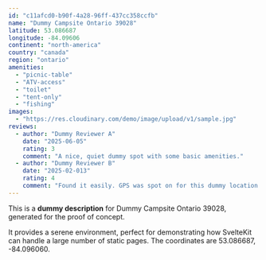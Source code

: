 ```yaml
---
id: "c11afcd0-b90f-4a28-96ff-437cc358ccfb"
name: "Dummy Campsite Ontario 39028"
latitude: 53.086687
longitude: -84.09606
continent: "north-america"
country: "canada"
region: "ontario"
amenities:
  - "picnic-table"
  - "ATV-access"
  - "toilet"
  - "tent-only"
  - "fishing"
images:
  - "https://res.cloudinary.com/demo/image/upload/v1/sample.jpg"
reviews:
  - author: "Dummy Reviewer A"
    date: "2025-06-05"
    rating: 3
    comment: "A nice, quiet dummy spot with some basic amenities."
  - author: "Dummy Reviewer B"
    date: "2025-02-013"
    rating: 4
    comment: "Found it easily. GPS was spot on for this dummy location."
---
```


This is a **dummy description** for Dummy Campsite Ontario 39028, generated for the proof of concept.

It provides a serene environment, perfect for demonstrating how SvelteKit can handle a large number of static pages. The coordinates are 53.086687, -84.096060.
